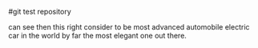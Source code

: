 #git test repository

can see then this right consider to be most advanced automobile electric car in the world by far the most elegant one out there.

